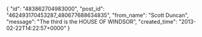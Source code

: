  {
   "id": "483862704983000",
   "post_id": "462493170453287_480677688634835",
   "from_name": "Scott Duncan",
   "message": "The third is the HOUSE OF WINDSOR",
   "created_time": "2013-02-22T14:22:57+0000"
 }
